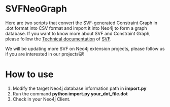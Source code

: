 # SVFNeoGraph
Here are two scripts that convert the SVF-generated Constraint Graph in .dot format into CSV format and import it into Neo4j to form a graph database. If you want to know more about SVF and Constraint Graph, please follow the [Technical documentation](https://github.com/svf-tools/SVF/wiki/Technical-documentation) of [SVF](https://github.com/SVF-tools/SVF).

We will be updating more SVF on Neo4j extension projects, please follow us if you are interested in our projects😺!

# How to use
1. Modify the target Neo4j database information path in **import.py**
2. Run the command **python import.py your_dot_file.dot**
3. Check in your Neo4j Client.

